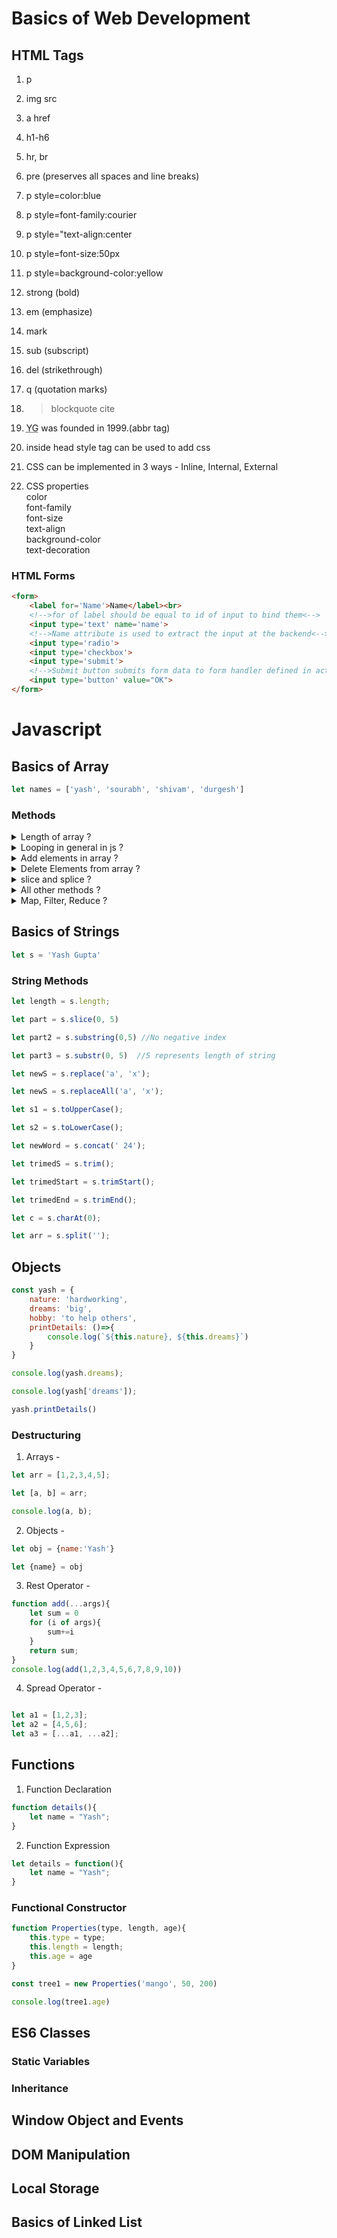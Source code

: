 # Basics of Web Development

## HTML Tags

1. p
2. img src
3. a href
4. h1-h6
5. hr, br
6. pre  (preserves all spaces and line breaks)
7. p style=color:blue
8. p style=font-family:courier
9. p style="text-align:center
10. p style=font-size:50px
11. p style=background-color:yellow
12. strong  (bold)
13. em      (emphasize)
14. mark
15. sub     (subscript)
16. del     (strikethrough)
17. q       (quotation marks)
18. <blockquote cite="http://www.worldwildlife.org">blockquote cite</blockquote>

19. <p><abbr title="Yash Gupta"> YG</abbr> was founded in 1999.(abbr tag)</p> 

20. inside head style tag can be used to add css

23. CSS can be implemented in 3 ways - 
    Inline, Internal, External

24. CSS properties <br>
    color<br>
    font-family<br>
    font-size<br>
    text-align<br>
    background-color<br>
    text-decoration<br>

### HTML Forms
```html
<form>
    <label for='Name'>Name</label><br>
    <!-->for of label should be equal to id of input to bind them<-->
    <input type='text' name='name'>
    <!-->Name attribute is used to extract the input at the backend<-->
    <input type='radio'>
    <input type='checkbox'>
    <input type='submit'>
    <!-->Submit button submits form data to form handler defined in action attribute of form<-->
    <input type='button' value="OK">
</form>
```


# Javascript

## Basics of Array

```js
let names = ['yash', 'sourabh', 'shivam', 'durgesh']
```
### Methods

<details>
<summary> Length of array ?</summary>

```js
let x = names.length;
```
</details>

<details>
<summary> Looping in general in js ?</summary>

```js
let names = ['yash', 'sourabh', 'shivam', 'durgesh']
for (i of names){
    console.log(i);
}
```

```js
for (let i=0; i<10; i++){
    console.log(i);
}
    
```

```js
names.forEach((name)=>{
    console.log(name);
})
```
</details>

<details>
<summary> Add elements in array ?</summary>

```js
let names = ['yash', 'sourabh', 'shivam', 'durgesh']
names.push('Rohan') # Adds name at the end

names.unshift('Kshitij') # Adds at front
```
</details>

<details>
<summary> Delete Elements from array ?</summary>

```js
names.pop() # pops last element

names.remove(element) #removes that element

names.shift() # removes from front

delete names[0] //leaves holes
```
</details>

<details>
<summary> slice and splice ?</summary>

```js
newnames = names.slice(0,2);

deletedNames = names.splice(start, deleteElementCount, newElements... )
```
</details>

<details>
<summary> All other methods ?</summary>

```js
x = names.toString() //converts array to string

names.sort('yash') //works well in alphabets

values.sort((a,b)=>a-b) //in case of numeric values use compare function

new_name = names.concat('Anushka') // returns a copy

names.reverse();

subarrays.flat();

let str = names.join('and');
```
</details>

<details>
<summary> Map, Filter, Reduce ?</summary>

```js
mappedNames = names.map((name)=>{
    return (name+'sir');
})

filteredNames = names.filter((name)=>{
    if (name == 'yash') return name;
})

reducedNumbers = numbers.reduce((sum, x)=>{
    return sum+=x;
})

```
</details>




## Basics of Strings

```js
let s = 'Yash Gupta'
```

### String Methods
```js
let length = s.length;

let part = s.slice(0, 5)

let part2 = s.substring(0,5) //No negative index

let part3 = s.substr(0, 5)  //5 represents length of string

let newS = s.replace('a', 'x');

let newS = s.replaceAll('a', 'x');

let s1 = s.toUpperCase();

let s2 = s.toLowerCase();

let newWord = s.concat(' 24');

let trimedS = s.trim();

let trimedStart = s.trimStart();

let trimedEnd = s.trimEnd();

let c = s.charAt(0);

let arr = s.split('');
```




## Objects

```js
const yash = {
    nature: 'hardworking',
    dreams: 'big',
    hobby: 'to help others',
    printDetails: ()=>{
        console.log(`${this.nature}, ${this.dreams}`)
    }
}

console.log(yash.dreams);

console.log(yash['dreams']);

yash.printDetails()
```


### Destructuring

1. Arrays - <br>
```js
let arr = [1,2,3,4,5];

let [a, b] = arr;

console.log(a, b);
```
2. Objects - <br>
```js
let obj = {name:'Yash'}

let {name} = obj
```

3. Rest Operator - <br>
```js
function add(...args){
    let sum = 0
    for (i of args){
        sum+=i
    }
    return sum;
}
console.log(add(1,2,3,4,5,6,7,8,9,10))
```

4. Spread Operator - <br>
```js

let a1 = [1,2,3];
let a2 = [4,5,6];
let a3 = [...a1, ...a2];
```

## Functions

1. Function Declaration
```js
function details(){
    let name = "Yash";
}
```

2. Function Expression
```js
let details = function(){
    let name = "Yash";
}

```

### Functional Constructor

```js
function Properties(type, length, age){
    this.type = type;
    this.length = length;
    this.age = age
}

const tree1 = new Properties('mango', 50, 200)

console.log(tree1.age)
```




## ES6 Classes


### Static Variables

### Inheritance




## Window Object and Events




## DOM Manipulation


## Local Storage



## Basics of Linked List







    



